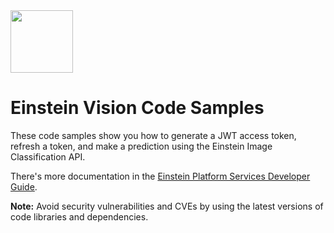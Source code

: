 <img src="https://einstein.ai/static/images/pages/home-einstein.svg" width="100px">
 
# Einstein Vision Code Samples
These code samples show you how to generate a JWT access token, refresh a token, and make a prediction using the Einstein Image Classification API. 

There's more documentation in the [Einstein Platform Services Developer Guide](https://metamind.readme.io/).

**Note:** Avoid security vulnerabilities and CVEs by using the latest versions of code libraries and dependencies.
